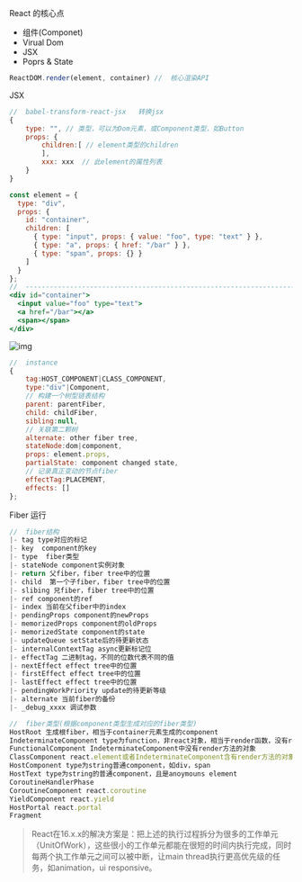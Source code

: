 React 的核心点

- 组件(Componet)
- Virual Dom
- JSX
- Poprs & State

```js
ReactDOM.render(element, container) //	核心渲染API
```

JSX

```js
//	babel-transform-react-jsx	转换jsx
{
    type: "", // 类型，可以为Dom元素，或Component类型，如Button
    props: {
        children:[ // element类型的children
        ],
        xxx: xxx  // 此element的属性列表
    }
}
```

```jsx
const element = {
  type: "div",
  props: {
    id: "container",
    children: [
      { type: "input", props: { value: "foo", type: "text" } },
      { type: "a", props: { href: "/bar" } },
      { type: "span", props: {} }
    ]
  }
};
//	-----------------------------------------------------------------------
<div id="container">
  <input value="foo" type="text">
  <a href="/bar"></a>
  <span></span>
</div>
```

![img](https://handsomeliuyang.github.io/2018/08/07/DiyReact%E5%AD%A6%E4%B9%A0%E4%B9%8B%E8%B7%AF/JSX-element-dom.png)

```js
//	instance
{
    tag:HOST_COMPONENT|CLASS_COMPONENT,
    type:"div"|Component,
    // 构建一个树型链表结构
    parent: parentFiber,
    child: childFiber,
    sibling:null,
    // 关联第二颗树
    alternate: other fiber tree,
    stateNode:dom|component,
    props: element.props,
    partialState: component changed state,
    // 记录真正变动的节点fiber
    effectTag:PLACEMENT,
    effects: []
};
```

Fiber 运行

```js
//	fiber结构
|- tag type对应的标记
|- key  component的key
|- type  fiber类型
|- stateNode component实例对象
|- return 父fiber，fiber tree中的位置
|- child  第一个子fiber，fiber tree中的位置
|- slibing 兄fiber，fiber tree中的位置
|- ref component的ref
|- index 当前在父fiber中的index
|- pendingProps component的newProps
|- memorizedProps component的oldProps
|- memorizedState component的state
|- updateQueue setState后的待更新状态
|- internalContextTag async更新标记位
|- effectTag 二进制tag，不同的位数代表不同的值
|- nextEffect effect tree中的位置
|- firstEffect effect tree中的位置
|- lastEffect effect tree中的位置
|- pendingWorkPriority update的待更新等级
|- alternate 当前fiber的备份
|- _debug_xxxx 调试参数 
```

```js
//	fiber类型(根据component类型生成对应的fiber类型)
HostRoot 生成根fiber，相当于container元素生成的component
IndeterminateComponent type为function，非react对象，相当于render函数，没有react生命周期
FunctionalComponent IndeterminateComponent中没有render方法的对象
ClassComponent react.element或者IndeterminateComponent含有render方法的对象
HostComponent type为string普通component，如div，span
HostText type为string的普通component，且是anoymouns element
CoroutineHandlerPhase
CoroutineComponent react.coroutine
YieldComponent react.yield
HostPortal react.portal
Fragment
```





> React在16.x.x的解决方案是：把上述的执行过程拆分为很多的工作单元（UnitOfWork），这些很小的工作单元都能在很短的时间内执行完成，同时每两个执工作单元之间可以被中断，让main thread执行更高优先级的任务，如animation，ui responsive。



[简述]: https://handsomeliuyang.github.io/2018/08/07/DiyReact%E5%AD%A6%E4%B9%A0%E4%B9%8B%E8%B7%AF/#

[update过程]: https://github.com/yoution/fiber-source/blob/master/update.md
[render过程]: https://github.com/yoution/fiber-source/blob/master/render.md

[didact文档]: https://github.com/chinanf-boy/didact-explain/blob/master/5.Fibre.readme.md

